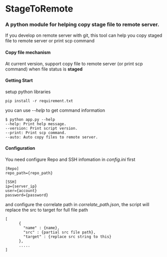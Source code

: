 # StageToRemote
### A python module for helping copy stage file to remote server.
If you develop on remote server with git, 
this tool can help you copy staged file to remote server or print scp command

#### Copy file mechanism
At current version, support copy file to remote server (or print scp command) when file status is **staged** 
    

#### Getting Start

setup python libraries

	pip install -r requirement.txt

you can use *--help* to get command information

	$ python app.py --help
	--help: Print help message.
	--version: Print script version.
	--print: Print scp command.
	--auto: Auto copy files to remote server.
	
#### Configuration
You need configure Repo and SSH infomation in *config.ini* first

    [Repo]
    repo_path={repo_path}
    
    [SSH]
    ip={server_ip}
    user={account}
    password={password}
    
and configure the correlate path in *correlate_path.json*, the script will replace the src to target for full file path

    [
          {
            "name" : {name},
            "src" : {partial src file path},
            "target" : {replace src string to this}
          },
          .....
    ]
    
